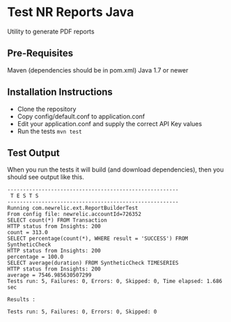 # Test NR Reports Java
Utility to generate PDF reports

## Pre-Requisites
Maven (dependencies should be in pom.xml)
Java 1.7 or newer

## Installation Instructions
* Clone the repository
* Copy config/default.conf to application.conf
* Edit your application.conf and supply the correct API Key values
* Run the tests ```mvn test```

## Test Output
When you run the tests it will build (and download dependencies), then you should see output like this.

```
-------------------------------------------------------
 T E S T S
-------------------------------------------------------
Running com.newrelic.ext.ReportBuilderTest
From config file: newrelic.accountId=726352
SELECT count(*) FROM Transaction
HTTP status from Insights: 200
count = 313.0
SELECT percentage(count(*), WHERE result = 'SUCCESS') FROM SyntheticCheck
HTTP status from Insights: 200
percentage = 100.0
SELECT average(duration) FROM SyntheticCheck TIMESERIES
HTTP status from Insights: 200
average = 7546.985630507299
Tests run: 5, Failures: 0, Errors: 0, Skipped: 0, Time elapsed: 1.686 sec

Results :

Tests run: 5, Failures: 0, Errors: 0, Skipped: 0
```

